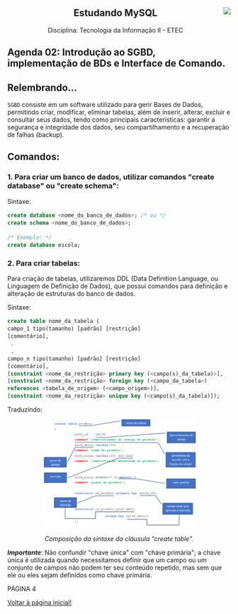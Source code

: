 <div align="center">
<a href="https://github.com/monicaquintal" target="_blank"><img align="right" height="100" src="https://cdn.jsdelivr.net/gh/devicons/devicon/icons/mysql/mysql-original.svg" /></a>
<h2>Estudando MySQL</h2>
<p>Disciplina: Tecnologia da Informação II - ETEC</p>
</div>

<div id="agenda02">
<h2>Agenda 02: Introdução ao SGBD, implementação de BDs e Interface de Comando.</h2>
</div>

## Relembrando...

`SGBD` consiste em um software utilizado para gerir Bases de Dados, permitindo criar, modificar, eliminar tabelas, além de inserir, alterar, excluir e consultar seus dados, tendo como principais características: garantir a segurança e integridade dos dados, seu compartilhamento e a recuperação de falhas (backup).

## Comandos:

### 1. Para criar um banco de dados, utilizar comandos "create database" ou "create schema":

Sintaxe:

~~~sql
create database <nome_do_banco_de_dados>; /* ou */
create schema <nome_do_banco_de_dados>;

/* Exemplo: */
create database escola;
~~~

### 2. Para criar tabelas:

Para criação de tabelas, utilizaremos DDL (Data Definition Language, ou Linguagem de Definição de Dados), que possui comandos para
definição e alteração de estruturas do banco de dados. 

Sintaxe:

~~~sql
create table nome_da_tabela (
campo_1 tipo(tamanho) [padrão] [restrição]
[comentário],
 .
 .
campo_n tipo(tamanho) [padrão] [restrição]
[comentário],
[constraint <nome_da_restrição> primary key (<campo(s)_da_tabela)>],
[constraint <nome_da_restrição> foreign key (<campo_da_tabela>)
references <tabela_de_origem> (<campo_origem>)],
[constraint <nome_da_restrição> unique key (<campo(s)_da_tabela)]);
~~~

Traduzindo:

<div align="center">
<img src="./create-table.png" width="70%" />
<p><em>Composição da sintaxe da cláusula "create table".</em></p>
</div>

***Importante***: Não confundir "chave única" com "chave primária"; a chave única é utilizada quando necessitamos definir que um campo ou um conjunto de campos não podem ter seu conteúdo repetido, mas sem que ele ou eles sejam definidos como chave primária.

PÁGINA 4

[Voltar à página inicial!](https://github.com/monicaquintal/disciplina_TI_II_ETEC)